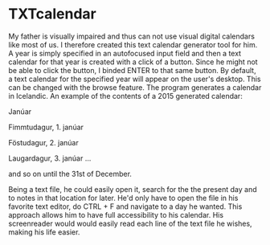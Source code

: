# TXTcalendar
My father is visually impaired and thus can not use visual digital calendars like most of us. I therefore created this text calendar generator tool for him. A year is simply specified in an autofocused input field and then a text calendar for that year is created with a click of a button. Since he might not be able to click the button, I binded ENTER to that same button. By default, a text calendar for the specified year will appear on the user's desktop. This can be changed with the browse feature. The program generates a calendar in Icelandic. An example of the contents of a 2015 generated calendar:

Janúar

Fimmtudagur, 1. janúar


Föstudagur, 2. janúar


Laugardagur, 3. janúar
...

and so on until the 31st of December.

Being a text file, he could easily open it, search for the the present day and to notes in that location for later. He'd only have to open the file in his favorite text editor, do CTRL + F and navigate to a day he wanted. This approach allows him to have full accessibility to his calendar. His screenreader would would easily read each line of the text file he wishes, making his life easier.
